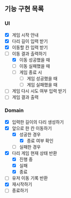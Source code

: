 ## 기능 구현 목록

### UI
- [x] 게임 시작 안내
- [x] 다리 길이 입력 받기
- [x] 이동할 칸 입력 받기
- [ ] 이동 결과 출력하기
  - [x] 이동 성공했을 때
  - [ ] 이동 실패했을 때
  - [ ] 게임 종료 시
    - [ ] 게임 성공했을 때
    - [ ] 게임 실패했을 때
- [ ] 게임 다시 시도 여부 입력 받기
- [ ] 게임 결과 출력

### Domain
- [x] 입력한 길이의 다리 생성하기
- [x] 앞으로 한 칸 이동하기
  - [x] 성공한 경우
    - [x] 종료 여부 확인
  - [ ] 실패한 경우
- [x] 다리 게임 현재 상태 반환
  - [x] 진행 중
  - [x] 실패
  - [x] 종료
- [ ] 유저 이동 기록 반환
- [x] 재시작하기
- [ ] 종료하기